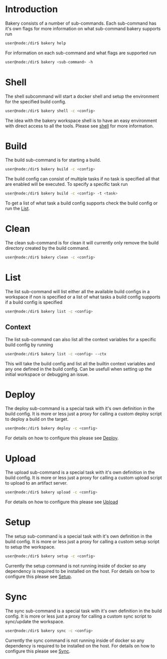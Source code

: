 # Introduction

Bakery consists of a number of sub-commands. Each sub-command has it's own flags for more information on what sub-command bakery supports run

```bash
user@node:/dir$ bakery help
```

For information on each sub-command and what flags are supported run

```bash
user@node:/dir$ bakery <sub-command> -h
```
# Shell

The shell subcommand will start a docker shell and setup the environment for the specified build config.

```bash
user@node:/dir$ bakery shell -c <config>
```

The idea with the bakery workspace shell is to have an easy environment with direct access to all the tools.
Please see [shell](shell.md) for more information.

# Build

The build sub-command is for starting a build.

```bash
user@node:/dir$ bakery build -c <config>
```

The build config can consist of multiple tasks if no task is specified all that are enabled will be executed. To specify a specific task run

```bash
user@node:/dir$ bakery build -c <config> -t <task>
```

To get a list of what task a build config supports check the build config or run the [List](#List).

# Clean

The clean sub-command is for clean it will currently only remove the build directory created by the build command.

```bash
user@node:/dir$ bakery clean -c <config>
```

# List

The list sub-command will list either all the available build configs in a workspace if non is specified or a list of what tasks a build config supports if a build config is specified

```bash
user@node:/dir$ bakery list -c <config>
```

## Context

The list sub-command can also list all the context variables for a specific build config by running

```bash
user@node:/dir$ bakery list -c <config> --ctx
```

This will take the build config and list all the builtin context variables and any one defined in the build config. Can be usefull when setting up the initial workspace or debugging an issue.


# Deploy

The deploy sub-command is a special task with it's own definition in the build config. It is more or less just a proxy for calling a custom deploy script to deploy a build on the target.

```bash
user@node:/dir$ bakery deploy -c <config>
```

For details on how to configure this please see [Deploy](build-config.md#Deploy).

# Upload

The upload sub-command is a special task with it's own definition in the build config. It is more or less just a proxy for calling a custom upload script to upload to an artifact server.

```bash
user@node:/dir$ bakery upload -c <config>
```

For details on how to configure this please see [Upload](build-config.md#Upload)

# Setup

The setup sub-command is a special task with it's own definition in the build config. It is more or less just a proxy for calling a custom setup script to setup the workspace.

```bash
user@node:/dir$ bakery setup -c <config>
```

Currently the setup command is not running inside of docker so any dependency is required to be installed on the host. For details on how to configure this please see [Setup](build-config.md#Setup).

# Sync

The sync sub-command is a special task with it's own definition in the build config. It is more or less just a proxy for calling a custom sync script to sync/update the workspace.

```bash
user@node:/dir$ bakery sync -c <config>
```

Currently the sync command is not running inside of docker so any dependency is required to be installed on the host. For details on how to configure this please see [Sync](build-config.md#Sync).

